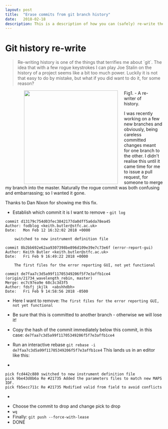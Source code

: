 ```yaml
---
layout: post
title:  "Erase commits from git branch history"
date:   2018-02-18
description: This is a description of how you can (safely) re-write the history of a Git branch to remove unwanted commits.
---
```


# Git history re-write



<blockquote>Re-writing history is one of the things that terrifies me about `git`. The idea that with a few rogue keystrokes I can play Joe Stalin on the history of a project seems like a bit too much power. Luckily it is not that easy to do by mistake, but what if you did want to do it, for some reason?</blockquote>

<figure>
	<img align='left' width=300 hspace="20" src='https://images.fineartamerica.com/images-medium-large-5/portrait-of-stalin-isaak-israilevich-brodsky.jpg' alt=""> 
	<figcaption>Fig1. - A re-writer of history.</figcaption>
</figure>

I was recently working on a few new branches and obviously, being careless committed changes meant for one branch to the other. I didn't realise this until it came time for me to issue a pull request, for someone to merge my branch into the master. Naturally the rogue commit was both confusing and embarrassing; so I wanted it gone. 

Thanks to Dan Nixon for showing me this fix.

* Establish which commit it is I want to remove - `git log`

```
commit d13179c754d03fec3842177da0dff5a6da78ea45
Author: fodblog <keith.butler@stfc.ac.uk>
Date:   Mon Feb 12 16:32:02 2018 +0000

    switched to new instrument definition file

commit 8b2bb692e62aa9307398be896d109e39e7c73e6f (error-report-gui)
Author: Keith Butler <keith.butler@stfc.ac.uk>
Date:   Fri Feb 9 16:49:22 2018 +0000

    The first files for the error reporting GUI, not yet functional

commit de7faa7c3d5a99f11705349206f5f7e3affb1ce4 (origin/21734_wavelength_rebin, master)
Merge: ec7c97ea9e 68c3c3d3f5
Author: fdsfj jkjlk  <abshhdbh>
Date:   Fri Feb 9 14:58:56 2018 -0500
```

* Here I want to remove: `The first files for the error reporting GUI, not yet functional`
* Be sure that this is committed to another branch - otherwise we will lose it!

* Copy the hash of the commit immediately below this commit, in this case: `de7faa7c3d5a99f11705349206f5f7e3affb1ce4`

* Run an interactive rebase `git rebase -i de7faa7c3d5a99f11705349206f5f7e3affb1ce4` This lands us in an editor like this:

-

	pick fcd442c880 switched to new instrument definition file
	pick 9be43d8b6a Re #21735 Added the parameters files to match new MAPS IDF.
	pick fb5ecc711c Re #21735 Modified valid from field to avoid conflicts
-
* Choose the commit to drop and change pick to drop
* `wq`
* Finally: `git push --force-with-lease`
* DONE

